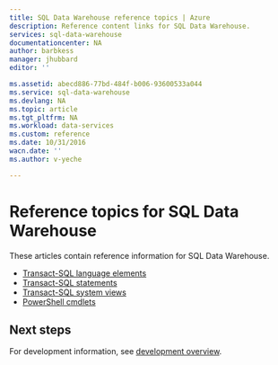 ```yaml
---
title: SQL Data Warehouse reference topics | Azure
description: Reference content links for SQL Data Warehouse.
services: sql-data-warehouse
documentationcenter: NA
author: barbkess
manager: jhubbard
editor: ''

ms.assetid: abecd886-77bd-484f-b006-93600533a044
ms.service: sql-data-warehouse
ms.devlang: NA
ms.topic: article
ms.tgt_pltfrm: NA
ms.workload: data-services
ms.custom: reference
ms.date: 10/31/2016
wacn.date: ''
ms.author: v-yeche

---
```


# Reference topics for SQL Data Warehouse

These articles contain reference information for SQL Data Warehouse.

* [Transact-SQL language elements][Transact-SQL language elements]
* [Transact-SQL statements][Transact-SQL statements]
* [Transact-SQL system views][Transact-SQL system views]
* [PowerShell cmdlets][PowerShell cmdlets]

## Next steps
For development information, see [development overview][development overview].

<!--Image references-->

<!--Article references-->
[development overview]: sql-data-warehouse-overview-develop.md
[Transact-SQL language elements]: sql-data-warehouse-reference-tsql-language-elements.md
[Transact-SQL statements]: sql-data-warehouse-reference-tsql-statements.md
[Transact-SQL system views]: sql-data-warehouse-reference-tsql-system-views.md
[PowerShell cmdlets]: sql-data-warehouse-reference-powershell-cmdlets.md

<!--MSDN references-->